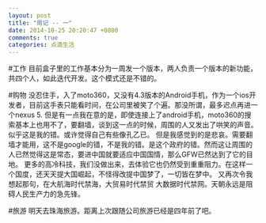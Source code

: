 ```yaml
---
layout: post
title: "周记 -- 一"
date: 2014-10-25 20:20:47 +0800
comments: true
categories: 点滴生活
---
```


#工作
目前盒子里的工作基本分为一周发一个版本，两人负责一个版本的新功能，共四个人，如此迭代开发。这个模式还是不错的。

#购物
没忍住手，入了moto360，又没有4.3版本的Android手机，作为一个ios开发者，目前这手表只能看时间，在公司里被笑了个遍。那没所谓，最多迟点再进一个nexus 5. 
但是有一点我在意的是，即使连接上了android手机，moto360的搜索基本上也用不了，要翻墙，谈到这一点的时候，周围的人又发出了哄笑的声音。似乎这是我的错。或许觉得自己有些像孔乙已。
但是我感觉到的是悲哀。需要翻墙才能用，这不是google的错，不是我的错。是这个政府的错。然而这让周围的人已然觉得这是常态，要进中国就要适应中国国情，那么GFW已然达到了它的目地。
更多的高冷科技，我们没做出来，去体验它也仍然受到重重阻力。在这样一个国度，还天天提大国崛起，不怪得改提中国梦了，一切皆在梦中。
又再次令我想起那句，在大航海时代禁海，大贸易时代禁贸 大数据时代禁网。天朝永远是阻碍人民生产力的急先锋。

#旅游
明天去珠海旅游。距离上次跟随公司旅游已经是四年前了吧。
